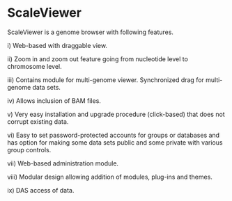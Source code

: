 ScaleViewer
===========

ScaleViewer is a genome browser with following features.

i) Web-based with draggable view.

ii) Zoom in and zoom out feature going from nucleotide level to chromosome level.

iii) Contains module for multi-genome viewer. Synchronized drag for multi-genome data sets.

iv) Allows inclusion of BAM files.

v) Very easy installation and upgrade procedure (click-based) that does not corrupt existing data.

vi) Easy to set password-protected accounts for groups or databases and has option for making some data sets public and some private with various group controls.

vii) Web-based administration module.

viii) Modular design allowing addition of modules, plug-ins and themes.

ix) DAS access of data.
